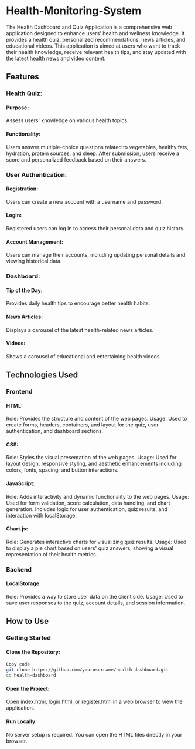 # Health-Monitoring-System

The Health Dashboard and Quiz Application is a comprehensive web application designed to enhance users' health and wellness knowledge. It provides a health quiz, personalized recommendations, news articles, and educational videos. This application is aimed at users who want to track their health knowledge, receive relevant health tips, and stay updated with the latest health news and video content.

## Features
### Health Quiz:

#### Purpose: 
Assess users' knowledge on various health topics.
#### Functionality: 
Users answer multiple-choice questions related to vegetables, healthy fats, hydration, protein sources, and sleep. After submission, users receive a score and personalized feedback based on their answers.
### User Authentication:

#### Registration: 
Users can create a new account with a username and password.
#### Login: 
Registered users can log in to access their personal data and quiz history.
#### Account Management: 
Users can manage their accounts, including updating personal details and viewing historical data.
### Dashboard:

#### Tip of the Day: 
Provides daily health tips to encourage better health habits.
#### News Articles: 
Displays a carousel of the latest health-related news articles.
#### Videos: 
Shows a carousel of educational and entertaining health videos.
## Technologies Used
### Frontend
#### HTML:

Role: Provides the structure and content of the web pages.
Usage: Used to create forms, headers, containers, and layout for the quiz, user authentication, and dashboard sections.

#### CSS:

Role: Styles the visual presentation of the web pages.
Usage: Used for layout design, responsive styling, and aesthetic enhancements including colors, fonts, spacing, and button interactions.

#### JavaScript:

Role: Adds interactivity and dynamic functionality to the web pages.
Usage: Used for form validation, score calculation, data handling, and chart generation. Includes logic for user authentication, quiz results, and interaction with localStorage.

#### Chart.js:

Role: Generates interactive charts for visualizing quiz results.
Usage: Used to display a pie chart based on users' quiz answers, showing a visual representation of their health metrics.
### Backend 
#### LocalStorage:

Role: Provides a way to store user data on the client side.
Usage: Used to save user responses to the quiz, account details, and session information.

## How to Use
### Getting Started
#### Clone the Repository:

```bash
Copy code
git clone https://github.com/yourusername/health-dashboard.git
cd health-dashboard
```
#### Open the Project:

Open index.html, login.html, or register.html in a web browser to view the application.

#### Run Locally:

No server setup is required. You can open the HTML files directly in your browser.
